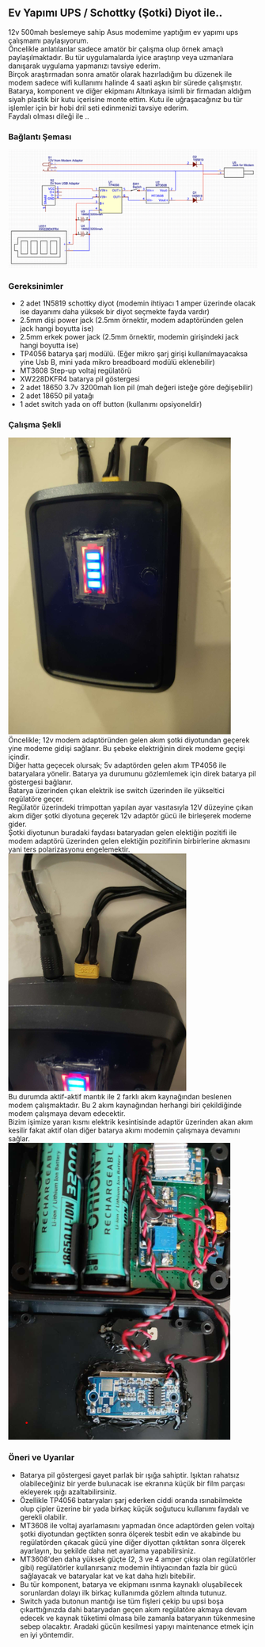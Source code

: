 ## Ev Yapımı UPS / Schottky (Şotki) Diyot ile..

12v 500mah beslemeye sahip Asus modemime yaptığım ev yapımı ups çalışmamı paylaşıyorum.
<br> Öncelikle anlatılanlar sadece amatör bir çalışma olup örnek amaçlı paylaşılmaktadır. Bu tür uygulamalarda iyice araştırıp veya uzmanlara danışarak uygulama yapmanızı tavsiye ederim.
<br> Birçok araştırmadan sonra amatör olarak hazırladığım bu düzenek ile modem sadece wifi kullanımı halinde 4 saati aşkın bir sürede çalışmıştır. 
<br> Batarya, komponent ve diğer ekipmanı Altınkaya isimli bir firmadan aldığım siyah plastik bir kutu içerisine monte ettim. Kutu ile uğraşacağınız bu tür işlemler için bir hobi dril seti edinmenizi tavsiye ederim.
<br> Faydalı olması dileği ile ..

### Bağlantı Şeması
![alt text](schema.png)

### Gereksinimler
- 2 adet 1N5819 schottky diyot (modemin ihtiyacı 1 amper üzerinde olacak ise dayanımı daha yüksek bir diyot seçmekte fayda vardır)
- 2.5mm dişi power jack (2.5mm örnektir, modem adaptöründen gelen jack hangi boyutta ise)
- 2.5mm erkek power jack (2.5mm örnektir, modemin girişindeki jack hangi boyutta ise)
- TP4056 batarya şarj modülü. (Eğer mikro şarj girişi kullanılmayacaksa yine Usb B, mini yada mikro breadboard modülü eklenebilir)
- MT3608 Step-up voltaj regülatörü
- XW228DKFR4 batarya pil göstergesi
- 2 adet 18650 3.7v 3200mah lion pil (mah değeri isteğe göre değişebilir)
- 2 adet 18650 pil yatağı
- 1 adet switch yada on off button (kullanımı opsiyoneldir)

### Çalışma Şekli
![alt text](front.png)
<br>Öncelikle; 12v modem adaptöründen gelen akım şotki diyotundan geçerek yine modeme gidişi sağlanır. Bu şebeke elektriğinin direk modeme geçişi içindir.
<br> Diğer hatta geçecek olursak; 5v adaptörden gelen akım TP4056 ile bataryalara yönelir. Batarya ya durumunu gözlemlemek için direk batarya pil göstergesi bağlanır.
<br>Batarya üzerinden çıkan elektrik ise switch üzerinden ile yükseltici regülatöre geçer.
<br>Regülatör üzerindeki trimpottan yapılan ayar vasıtasıyla 12V düzeyine çıkan akım diğer şotki diyotuna geçerek 12v adaptör gücü ile birleşerek modeme gider.
<br>Şotki diyotunun buradaki faydası bataryadan gelen elektiğin pozitifi ile modem adaptörü üzerinden gelen elektiğin pozitifinin birbirlerine akmasını yani ters polarizasyonu engelemektir. 
<br>![alt text](top.png)
<br>Bu durumda aktif-aktif mantık ile 2 farklı akım kaynağından beslenen modem çalışmaktadır. Bu 2 akım kaynağından herhangi biri çekildiğinde modem çalışmaya devam edecektir. 
<br>Bizim işimize yaran kısmı elektrik kesintisinde adaptör üzerinden akan akım kesilir fakat aktif olan diğer batarya akımı modemin çalışmaya devamını sağlar.
<br>![alt text](in.png)

### Öneri ve Uyarılar
- Batarya pil göstergesi gayet parlak bir ışığa sahiptir. Işıktan rahatsız olabileceğiniz bir yerde bulunacak ise ekranına küçük bir film parçası ekleyerek ışığı azaltabilirsiniz.
- Özellikle TP4056 bataryaları şarj ederken ciddi oranda ısınabilmekte olup çipler üzerine bir yada birkaç küçük soğutucu kullanımı faydalı ve gerekli olabilir.
- MT3608 ile voltaj ayarlamasını yapmadan önce adaptörden gelen voltajı şotki diyotundan geçtikten sonra ölçerek tesbit edin ve akabinde bu regülatörden çıkacak gücü yine diğer diyottan çıktıktan sonra ölçerek ayarlayın, bu şekilde daha net ayarlama yapabilirsiniz.
- MT3608'den daha yüksek güçte (2, 3 ve 4 amper çıkışı olan regülatörler gibi) regülatörler kullanırsanız modemin ihtiyacından fazla bir gücü sağlayacak ve bataryalar kat ve kat daha hızlı bitebilir.
- Bu tür komponent, batarya ve ekipmanı ısınma kaynaklı oluşabilecek sorunlardan dolayı ilk birkaç kullanımda gözlem altında tutunuz. 
- Switch yada butonun mantığı ise tüm fişleri çekip bu upsi boşa çıkarttığınızda dahi bataryadan geçen akım regülatöre akmaya devam edecek ve kaynak tüketimi olmasa bile zamanla bataryanın tükenmesine sebep olacaktır. Aradaki gücün kesilmesi yapıyı maintenance etmek için en iyi yöntemdir.
